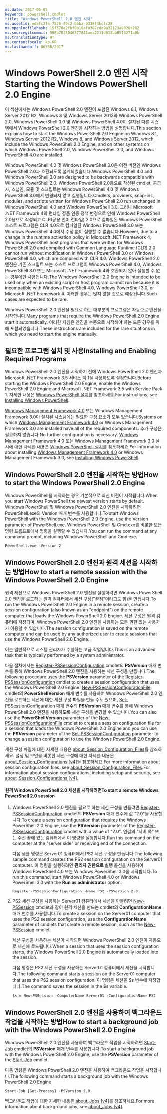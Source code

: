 ```yaml
---
ms.date: 2017-06-05
keywords: powershell,cmdlet
title: "Windows PowerShell 2.0 엔진 시작"
ms.assetid: edafc2fa-7576-49c2-bbba-9336f4bcfc28
ms.openlocfilehash: 15f578e2fbf0b10afa307cde0a32123a8026a282
ms.sourcegitcommit: 598b7835046577841aea2211d613bb8513271a8b
ms.translationtype: HT
ms.contentlocale: ko-KR
ms.lasthandoff: 06/08/2017
---
```

# <a name="starting-the-windows-powershell-20-engine"></a><span data-ttu-id="83848-103">Windows PowerShell 2.0 엔진 시작</span><span class="sxs-lookup"><span data-stu-id="83848-103">Starting the Windows PowerShell 2.0 Engine</span></span>
<span data-ttu-id="83848-104">이 섹션에서는 Windows PowerShell 2.0 엔진이 포함된 Windows 8.1, Windows Server 2012 R2, Windows 8 및 Windows Server 2012와 Windows PowerShell 2.0, Windows PowerShell 3.0 및 Windows PowerShell 4.0이 설치된 다른 시스템에서 Windows PowerShell 2.0 엔진을 시작하는 방법을 설명합니다.</span><span class="sxs-lookup"><span data-stu-id="83848-104">This section explains how to start the Windows PowerShell 2.0 Engine on Windows 8.1, Windows Server 2012 R2, Windows 8, and Windows Server 2012, which include the Windows PowerShell 2.0 Engine, and on other systems on which Windows PowerShell 2.0, Windows PowerShell 3.0, and Windows PowerShell 4.0 are installed.</span></span>

<span data-ttu-id="83848-105">Windows PowerShell 4.0 및 Windows PowerShell 3.0은 이전 버전인 Windows PowerShell 2.0과 호환되도록 설계되었습니다.</span><span class="sxs-lookup"><span data-stu-id="83848-105">Windows PowerShell 4.0 and Windows PowerShell 3.0 are designed to be backwards compatible with Windows PowerShell 2.0.</span></span> <span data-ttu-id="83848-106">Windows PowerShell 2.0용으로 작성된 cmdlet, 공급자, 스냅인, 모듈 및 스크립트는 Windows PowerShell 4.0 및 Windows PowerShell 3.0에서 변경되지 않고 실행됩니다.</span><span class="sxs-lookup"><span data-stu-id="83848-106">Cmdlets, providers, snap-ins, modules, and scripts written for Windows PowerShell 2.0 run unchanged in Windows PowerShell 4.0 and Windows PowerShell 3.0.</span></span> <span data-ttu-id="83848-107">그러나 Microsoft .NET Framework 4의 런타임 정품 인증 정책 변경으로 인해 Windows PowerShell 2.0용으로 작성되고 CLR(공용 언어 런타임) 2.0으로 컴파일된 Windows PowerShell 호스트 프로그램은 CLR 4.0으로 컴파일된 Windows PowerShell 3.0 또는 Windows PowerShell 4.0에서 수정 없이 실행할 수 없습니다.</span><span class="sxs-lookup"><span data-stu-id="83848-107">However, due to a change in the runtime activation policy in Microsoft .NET Framework 4, Windows PowerShell host programs that were written for Windows PowerShell 2.0 and compiled with Common Language Runtime (CLR) 2.0 cannot run without modification in Windows PowerShell 3.0 or Windows PowerShell 4.0, which are compiled with CLR 4.0.</span></span> <span data-ttu-id="83848-108">Windows PowerShell 2.0 엔진은 기존 스크립트 또는 호스트 프로그램이 Windows PowerShell 4.0, Windows PowerShell 3.0 또는 Microsoft .NET Framework 4와 호환되지 않아 실행할 수 없는 경우에만 사용됩니다.</span><span class="sxs-lookup"><span data-stu-id="83848-108">The Windows PowerShell 2.0 Engine is intended to be used only when an existing script or host program cannot run because it is incompatible with Windows PowerShell 4.0, Windows PowerShell 3.0, or Microsoft .NET Framework 4.</span></span> <span data-ttu-id="83848-109">이러한 경우는 많지 않을 것으로 예상됩니다.</span><span class="sxs-lookup"><span data-stu-id="83848-109">Such cases are expected to be rare.</span></span>

<span data-ttu-id="83848-110">Windows PowerShell 2.0 엔진을 필요로 하는 대부분의 프로그램은 자동으로 엔진을 시작합니다.</span><span class="sxs-lookup"><span data-stu-id="83848-110">Many programs that require the Windows PowerShell 2.0 Engine start it automatically.</span></span> <span data-ttu-id="83848-111">이러한 지침은 엔진을 수동으로 시작해야 하는 드문 경우를 위해 포함되었습니다.</span><span class="sxs-lookup"><span data-stu-id="83848-111">These instructions are included for the rare situations in which you need to start the engine manually.</span></span>

## <a name="installing-and-enabling-required-programs"></a><span data-ttu-id="83848-112">필요한 프로그램 설치 및 사용</span><span class="sxs-lookup"><span data-stu-id="83848-112">Installing and Enabling Required Programs</span></span>
<span data-ttu-id="83848-113">Windows PowerShell 2.0 엔진을 시작하기 전에 Windows PowerShell 2.0 엔진과 Microsoft .NET Framework 3.5 서비스 팩 1을 사용하도록 설정합니다.</span><span class="sxs-lookup"><span data-stu-id="83848-113">Before starting the Windows PowerShell 2.0 Engine, enable the Windows PowerShell 2.0 Engine and Microsoft .NET Framework 3.5 with Service Pack 1.</span></span> <span data-ttu-id="83848-114">자세한 내용은 [Windows PowerShell 설치](Installing-Windows-PowerShell.md)를 참조하세요.</span><span class="sxs-lookup"><span data-stu-id="83848-114">For instructions, see [Installing Windows PowerShell](Installing-Windows-PowerShell.md).</span></span>

<span data-ttu-id="83848-115">[Windows Management Framework 4.0](http://go.microsoft.com/fwlink/?LinkID=293881) 또는 Windows Management Framework 3.0이 설치된 시스템에는 필요한 구성 요소가 모두 있습니다.</span><span class="sxs-lookup"><span data-stu-id="83848-115">Systems on which [Windows Management Framework 4.0](http://go.microsoft.com/fwlink/?LinkID=293881) or Windows Management Framework 3.0 are installed have all of the required components.</span></span> <span data-ttu-id="83848-116">추가 구성은 필요하지 않습니다.</span><span class="sxs-lookup"><span data-stu-id="83848-116">No further configuration is necessary.</span></span> <span data-ttu-id="83848-117">[Windows Management Framework 4.0](http://go.microsoft.com/fwlink/?LinkID=293881) 또는 Windows Management Framework 3.0 설치에 대한 자세한 내용은 [Windows PowerShell 설치](Installing-Windows-PowerShell.md)를 참조하세요.</span><span class="sxs-lookup"><span data-stu-id="83848-117">For information about installing [Windows Management Framework 4.0](http://go.microsoft.com/fwlink/?LinkID=293881) or Windows Management Framework 3.0, see [Installing Windows PowerShell](Installing-Windows-PowerShell.md).</span></span>

## <a name="how-to-start-the-windows-powershell-20-engine"></a><span data-ttu-id="83848-118">Windows PowerShell 2.0 엔진을 시작하는 방법</span><span class="sxs-lookup"><span data-stu-id="83848-118">How to start the Windows PowerShell 2.0 Engine</span></span>
<span data-ttu-id="83848-119">Windows PowerShell을 시작하는 경우 기본적으로 최신 버전이 시작됩니다.</span><span class="sxs-lookup"><span data-stu-id="83848-119">When you start Windows PowerShell the newest version starts by default.</span></span> <span data-ttu-id="83848-120">Windows PowerShell 및 Windows PowerShell 2.0 엔진을 시작하려면 PowerShell.exe의 Version 매개 변수를 사용합니다.</span><span class="sxs-lookup"><span data-stu-id="83848-120">To start Windows PowerShell with the Windows PowerShell 2.0 Engine, use the Version parameter of PowerShell.exe.</span></span> <span data-ttu-id="83848-121">Windows PowerShell 및 Cmd.exe를 비롯한 모든 명령 프롬프트에서 명령을 실행할 수 있습니다.</span><span class="sxs-lookup"><span data-stu-id="83848-121">You can run the command at any command prompt, including Windows PowerShell and Cmd.exe.</span></span>

```
PowerShell.exe -Version 2
```

## <a name="how-to-start-a-remote-session-with-the-windows-powershell-20-engine"></a><span data-ttu-id="83848-122">Windows PowerShell 2.0 엔진과 원격 세션을 시작하는 방법</span><span class="sxs-lookup"><span data-stu-id="83848-122">How to start a remote session with the Windows PowerShell 2.0 Engine</span></span>
<span data-ttu-id="83848-123">원격 세션으로 Windows PowerShell 2.0 엔진을 실행하려면 Windows PowerShell 2.0 엔진을 로드하는 원격 컴퓨터에서 세션 구성("끝점"이라고도 함)을 만듭니다.</span><span class="sxs-lookup"><span data-stu-id="83848-123">To run the Windows PowerShell 2.0 Engine in a remote session, create a session configuration (also known as an "endpoint") on the remote computer that loads the Windows PowerShell 2.0 Engine.</span></span> <span data-ttu-id="83848-124">세션 구성은 원격 컴퓨터에 저장되며, Windows PowerShell 2.0 엔진을 사용하는 모든 권한 있는 사용자가 이용할 수 있습니다.</span><span class="sxs-lookup"><span data-stu-id="83848-124">The session configuration is saved on the remote computer and can be used by any authorized user to create  sessions that use the Windows PowerShell 2.0 Engine.</span></span>

<span data-ttu-id="83848-125">이는 일반적으로 시스템 관리자가 수행하는 고급 작업입니다.</span><span class="sxs-lookup"><span data-stu-id="83848-125">This is an advanced task that is typically performed by a system administrator.</span></span>

<span data-ttu-id="83848-126">다음 절차에서는 [Register-PSSessionConfiguration](https://technet.microsoft.com/en-us/library/e9152ae2-bd6d-4056-9bc7-dc1893aa29ea) cmdlet의 **PSVersion** 매개 변수를 통해 Windows PowerShell 2.0 엔진을 사용하는 세션 구성을 만듭니다.</span><span class="sxs-lookup"><span data-stu-id="83848-126">The following procedure uses the **PSVersion** parameter of the [Register-PSSessionConfiguration](https://technet.microsoft.com/en-us/library/e9152ae2-bd6d-4056-9bc7-dc1893aa29ea) cmdlet to create a session configuration that uses the Windows PowerShell 2.0 Engine.</span></span> <span data-ttu-id="83848-127">[New-PSSessionConfigurationFile](https://technet.microsoft.com/en-us/library/5f3e3633-6e90-479c-aea9-ba45a1954866) cmdlet의 **PowerShellVersion** 매개 변수를 사용하여 Windows PowerShell 2.0 엔진을 로드하는 세션에 대한 세션 구성 파일을 만들 수도 있으며, [Set-PSSessionConfiguration](https://technet.microsoft.com/en-us/library/b21fbad3-1759-4260-b206-dcb8431cd6ea) 매개 변수의 **PSVersion** 매개 변수를 통해 Windows PowerShell 2.0 엔진을 사용하도록 세션 구성을 변경할 수 있습니다.</span><span class="sxs-lookup"><span data-stu-id="83848-127">You can also use the **PowerShellVersion** parameter of the [New-PSSessionConfigurationFile](https://technet.microsoft.com/en-us/library/5f3e3633-6e90-479c-aea9-ba45a1954866) cmdlet to create a session configuration file for a session that loads the Windows PowerShell 2.0 Engine and you can use the **PSVersion** parameter of the [Set-PSSessionConfiguration](https://technet.microsoft.com/en-us/library/b21fbad3-1759-4260-b206-dcb8431cd6ea) parameter to change a session configuration to use the Windows PowerShell 2.0 Engine.</span></span>

<span data-ttu-id="83848-128">세션 구성 파일에 대한 자세한 내용은 [about_Session_Configuration_Files](https://technet.microsoft.com/en-us/library/c7217447-1ebf-477b-a8ef-4dbe9a1473b8)를 참조하세요. 설정 및 보안을 비롯한 세션 구성에 대한 자세한 내용은 [about_Session_Configurations [v4]](https://technet.microsoft.com/en-us/library/a2fbe12a-350c-4d04-be50-24102824e3ab)을 참조하세요.</span><span class="sxs-lookup"><span data-stu-id="83848-128">For more information about session configuration files, see [about_Session_Configuration_Files](https://technet.microsoft.com/en-us/library/c7217447-1ebf-477b-a8ef-4dbe9a1473b8).For information about session configurations, including setup and security, see [about_Session_Configurations [v4]](https://technet.microsoft.com/en-us/library/a2fbe12a-350c-4d04-be50-24102824e3ab).</span></span>

#### <a name="to-start-a-remote-windows-powershell-20-session"></a><span data-ttu-id="83848-129">원격 Windows PowerShell 2.0 세션을 시작하려면</span><span class="sxs-lookup"><span data-stu-id="83848-129">To start a remote Windows PowerShell 2.0 session</span></span>

1.  <span data-ttu-id="83848-130">Windows PowerShell 2.0 엔진을 필요로 하는 세션 구성을 만들려면 [Register-PSSessionConfiguration](https://technet.microsoft.com/en-us/library/e9152ae2-bd6d-4056-9bc7-dc1893aa29ea) cmdlet의 **PSVersion** 매개 변수에 값 "2.0"을 사용합니다.</span><span class="sxs-lookup"><span data-stu-id="83848-130">To create a session configuration that requires the Windows PowerShell 2.0 Engine, use the **PSVersion** parameter of the [Register-PSSessionConfiguration](https://technet.microsoft.com/en-us/library/e9152ae2-bd6d-4056-9bc7-dc1893aa29ea) cmdlet with a value of "2.0".</span></span> <span data-ttu-id="83848-131">연결의 "서버 쪽" 또는 수신 끝에 있는 컴퓨터에서 이 명령을 실행합니다.</span><span class="sxs-lookup"><span data-stu-id="83848-131">Run this command on the computer at the "server side" or receiving end of the connection.</span></span>

    <span data-ttu-id="83848-132">다음 샘플 명령은 Server01 컴퓨터에서 PS2 세션 구성을 만듭니다.</span><span class="sxs-lookup"><span data-stu-id="83848-132">The following sample command creates the PS2 session configuration on the Server01 computer.</span></span> <span data-ttu-id="83848-133">이 명령을 실행하려면 **관리자 권한으로 실행** 옵션을 사용하여 Windows PowerShell 4.0 또는 Windows PowerShell 3.0을 시작합니다.</span><span class="sxs-lookup"><span data-stu-id="83848-133">To run this command, start Windows PowerShell 4.0 or Windows PowerShell 3.0 with the **Run as administrator** option.</span></span>

    ```
    Register-PSSessionConfiguration -Name PS2 -PSVersion 2.0
    ```

2.  <span data-ttu-id="83848-134">PS2 세션 구성을 사용하는 Server01 컴퓨터에서 세션을 만들려면 [New-PSSession](https://technet.microsoft.com/en-us/library/76f6628c-054c-4eda-ba7a-a6f28daaa26f) cmdlet과 같이 원격 세션을 만드는 cmdlet의 **ConfigurationName** 매개 변수를 사용합니다.</span><span class="sxs-lookup"><span data-stu-id="83848-134">To create a session on the Server01 computer that uses the PS2 session configuration, use the **ConfigurationName** parameter of cmdlets that create a remote session, such as the [New-PSSession](https://technet.microsoft.com/en-us/library/76f6628c-054c-4eda-ba7a-a6f28daaa26f) cmdlet.</span></span>

    <span data-ttu-id="83848-135">세션 구성을 사용하는 세션이 시작되면 Windows PowerShell 2.0 엔진이 자동으로 세션에 로드됩니다.</span><span class="sxs-lookup"><span data-stu-id="83848-135">When a session that uses the session configuration starts, the Windows PowerShell 2.0 Engine is automatically loaded into the session.</span></span>

    <span data-ttu-id="83848-136">다음 명령은 PS2 세션 구성을 사용하는 Server01 컴퓨터에서 세션을 시작합니다.</span><span class="sxs-lookup"><span data-stu-id="83848-136">The following command starts a session on the Server01 computer that uses the PS2 session configuration.</span></span> <span data-ttu-id="83848-137">이 명령은 세션을 $s 변수에 저장합니다.</span><span class="sxs-lookup"><span data-stu-id="83848-137">The command saves the session in the $s variable.</span></span>

    ```
    $s = New-PSSession -ComputerName Server01 -ConfigurationName PS2
    ```

## <a name="how-to-start-a-background-job-with-the-windows-powershell-20-engine"></a><span data-ttu-id="83848-138">Windows PowerShell 2.0 엔진을 사용하여 백그라운드 작업을 시작하는 방법</span><span class="sxs-lookup"><span data-stu-id="83848-138">How to start a background job with the Windows PowerShell 2.0 Engine</span></span>
<span data-ttu-id="83848-139">Windows PowerShell 2.0 엔진을 사용하여 백그라운드 작업을 시작하려면 [Start-Job](https://technet.microsoft.com/en-us/library/2bc04935-0deb-4ec0-b856-d7290cca6442) cmdlet의 **PSVersion** 매개 변수를 사용합니다.</span><span class="sxs-lookup"><span data-stu-id="83848-139">To start a background job with the Windows PowerShell 2.0 Engine, use the **PSVersion** parameter of the [Start-Job](https://technet.microsoft.com/en-us/library/2bc04935-0deb-4ec0-b856-d7290cca6442) cmdlet.</span></span>

<span data-ttu-id="83848-140">다음 명령은 Windows PowerShell 2.0 엔진을 사용하여 백그라운드 작업을 시작합니다.</span><span class="sxs-lookup"><span data-stu-id="83848-140">The following command starts a background job with the Windows PowerShell 2.0 Engine</span></span>

```
Start-Job {Get-Process} -PSVersion 2.0
```

<span data-ttu-id="83848-141">백그라운드 작업에 대한 자세한 내용은 [about_Jobs [v4]](https://technet.microsoft.com/en-us/library/7362512a-8a4e-4575-b2ea-a740e5c4f002)를 참조하세요.</span><span class="sxs-lookup"><span data-stu-id="83848-141">For more information about background jobs, see [about_Jobs [v4]](https://technet.microsoft.com/en-us/library/7362512a-8a4e-4575-b2ea-a740e5c4f002).</span></span>


